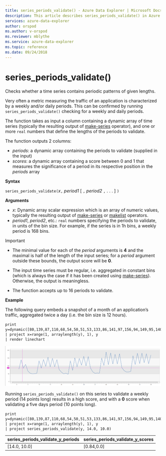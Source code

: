 ```yaml
---
title: series_periods_validate() - Azure Data Explorer | Microsoft Docs
description: This article describes series_periods_validate() in Azure Data Explorer.
services: azure-data-explorer
author: orspod
ms.author: v-orspod
ms.reviewer: mblythe
ms.service: azure-data-explorer
ms.topic: reference
ms.date: 09/24/2018
---
```

# series_periods_validate()

Checks whether a time series contains periodic patterns of given lengths.  

Very often a metric measuring the traffic of an application is characterized by a weekly and/or daily periods. This can be confirmed by running `series_periods_validate()` checking for a weekly and daily periods.

The function takes as input a column containing a dynamic array of time series (typically the resulting output of [make-series](make-seriesoperator.md) operator), and one or more `real` numbers that define the lengths of the periods to validate. 

The function outputs 2 columns:
* *periods*: a dynamic array containing the periods to validate (supplied in the input)
* *scores*: a dynamic array containing a score between 0 and 1 that measures the significance of a period in its respective position in the *periods* array

**Syntax**

`series_periods_validate(`*x*`,` *period1* [ `,` *period2* `,` . . . ] `)`

**Arguments**

* *x*: Dynamic array scalar expression which is an array of numeric values, typically the resulting output of [make-series](make-seriesoperator.md) or [makelist](makelist-aggfunction.md) operators.
* *period1*, *period2*, etc.: `real` numbers specifying the periods to validate, in units of the bin size. For example, if the series is in 1h bins, a weekly period is 168 bins.

> [!IMPORTANT]
> * The minimal value for each of the *period* arguments is **4** and the maximal is half of the length of the input series; for a *period* argument outside these bounds, the output score will be **0**.
>
> * The input time series must be regular, i.e. aggregated in constant bins (which is always the case if it has been created using [make-series](make-seriesoperator.md)). Otherwise, the output is meaningless.
> 
> * The function accepts up to 16 periods to validate.


**Example**

The following query embeds a snapshot of a month of an application’s traffic, aggregated twice a day (i.e. the bin size is 12 hours).

```kusto
print y=dynamic([80,139,87,110,68,54,50,51,53,133,86,141,97,156,94,149,95,140,77,61,50,54,47,133,72,152,94,148,105,162,101,160,87,63,53,55,54,151,103,189,108,183,113,175,113,178,90,71,62,62,65,165,109,181,115,182,121,178,114,170])
| project x=range(1, arraylength(y), 1), y  
| render linechart 
```

![alt text](./Images/samples/series-periods.png "series-periods")

Running `series_periods_validate()` on this series to validate a weekly period (14 points long) results in a high score,  and with a **0** score  when validating a five days period (10 points long).

```kusto
print y=dynamic([80,139,87,110,68,54,50,51,53,133,86,141,97,156,94,149,95,140,77,61,50,54,47,133,72,152,94,148,105,162,101,160,87,63,53,55,54,151,103,189,108,183,113,175,113,178,90,71,62,62,65,165,109,181,115,182,121,178,114,170])
| project x=range(1, arraylength(y), 1), y  
| project series_periods_validate(y, 14.0, 10.0)
```

| series\_periods\_validate\_y\_periods  | series\_periods\_validate\_y\_scores |
|-------------|-------------------|
| [14.0, 10.0] | [0.84,0.0]  |